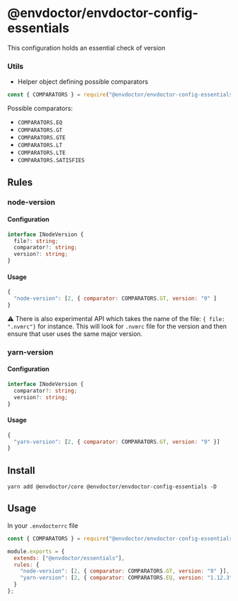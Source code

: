 # @envdoctor/envdoctor-config-essentials

This configuration holds an essential check of version

### Utils

- Helper object defining possible comparators

```js
const { COMPARATORS } = require("@envdoctor/envdoctor-config-essentials");
```

Possible comparators:

- `COMPARATORS.EQ`
- `COMPARATORS.GT`
- `COMPARATORS.GTE`
- `COMPARATORS.LT`
- `COMPARATORS.LTE`
- `COMPARATORS.SATISFIES`

## Rules

### node-version

#### Configuration

```ts
interface INodeVersion {
  file?: string;
  comparator?: string;
  version?: string;
}
```

#### Usage

```js
{
  "node-version": [2, { comparator: COMPARATORS.GT, version: "9" ]
}
```

⚠️ There is also experimental API which takes the name of the file: `{ file: ".nvmrc"}` for instance. This will look for `.nvmrc` file for the version and then ensure that user uses the same major version.

### yarn-version

#### Configuration

```ts
interface INodeVersion {
  comparator?: string;
  version?: string;
}
```

#### Usage

```js
{
  "yarn-version": [2, { comparator: COMPARATORS.GT, version: "9" }]
}
```

## Install

`yarn add @envdoctor/core @envdoctor/envdoctor-config-essentials -D`

## Usage

In your `.envdoctorrc` file

```js
const { COMPARATORS } = require("@envdoctor/envdoctor-config-essentials");

module.exports = {
  extends: ["@envdoctor/essentials"],
  rules: {
    "node-version": [2, { comparator: COMPARATORS.GT, version: "9" }],
    "yarn-version": [2, { comparator: COMPARATORS.EQ, version: "1.12.3" }]
  }
};
```
